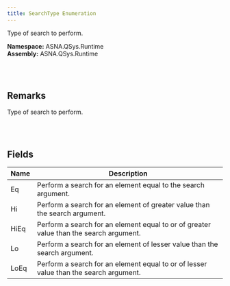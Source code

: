 ```yaml
---
title: SearchType Enumeration
---
```


Type of search to perform.

**Namespace:** ASNA.QSys.Runtime <br/>
**Assembly:** ASNA.QSys.Runtime

<br>
<br>

## Remarks

Type of search to perform.

[//]: # ($$TODO: Complete the Remarks section.)

<br>
<br>

## Fields

| Name | Description
| --- | --- 
| Eq | Perform a search for an element equal to the search argument.
| Hi | Perform a search for an element of greater value than the search argument.
| HiEq | Perform a search for an element equal to or of greater value than the search argument.
| Lo | Perform a search for an element of lesser value than the search argument.
| LoEq | Perform a search for an element equal to or of lesser value than the search argument.

<br>
<br>

